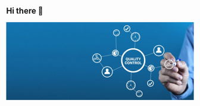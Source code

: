 ## Hi there 👋
[![Header](https://github.com/s330mph/s330mph/blob/main/assets/QA_banner.jpeg)]([https://ic.pics.livejournal.com/doktor_bolzen/38570064/322255/322255_original.gif](https://t.me/S330mph))
<!--
**s330mph/s330mph** is a ✨ _special_ ✨ repository because its `README.md` (this file) appears on your GitHub profile.

Here are some ideas to get you started:

- 🔭 I’m currently working on ...
- 🌱 I’m currently learning ...
- 👯 I’m looking to collaborate on ...
- 🤔 I’m looking for help with ...
- 💬 Ask me about ...
- 📫 How to reach me: ...
- 😄 Pronouns: ...
- ⚡ Fun fact: ...
-->
